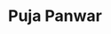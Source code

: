 ---
title: "Puja Panwar"
presenter_id: puja_panwar
permalink: /member_full_publications/puja_panwar
layout: member_all_publications
---